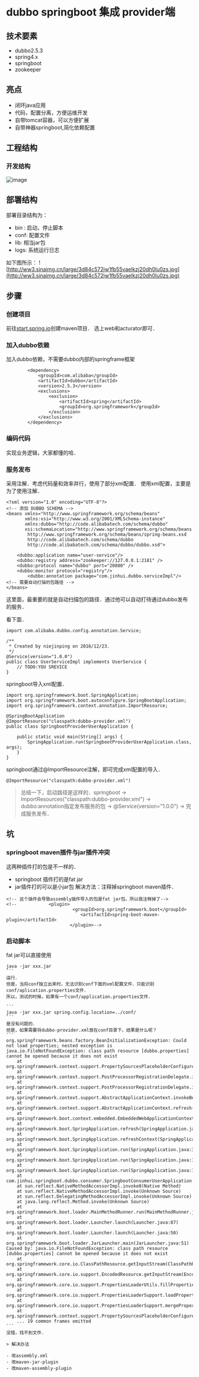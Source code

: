 # dubbo springboot 集成 provider端

## 技术要素
- dubbo2.5.3
- spring4.x
- springboot
- zookeeper

## 亮点
- 闭环java应用
- 代码，配置分离，方便运维开发
- 自带tomcat容器，可以方便扩展
- 自带神器springboot,简化依赖配置

## 工程结构
### 开发结构
![image](http://ww4.sinaimg.cn/large/3d84c572jw1fb55ryw9wej20jp0hlwjc.jpg)

## 部署结构
部署目录结构为：
- bin : 启动，停止脚本
- conf: 配置文件
- lib: 相当jar包
- logs: 系统运行日志

如下图所示：
![http://ww3.sinaimg.cn/large/3d84c572jw1fb55vaelkzj20dh0lu0zs.jpg](http://ww3.sinaimg.cn/large/3d84c572jw1fb55vaelkzj20dh0lu0zs.jpg)

## 步骤
### 创建项目
前往[start.spring.io](start.spring.io)创建maven项目．
选上web和acturator即可．

### 加入dubbo依赖
加入dubbo依赖，不需要dubbo内部的springframe框架
```
		<dependency>
			<groupId>com.alibaba</groupId>
			<artifactId>dubbo</artifactId>
			<version>2.5.3</version>
			<exclusions>
				<exclusion>
					<artifactId>spring</artifactId>
					<groupId>org.springframework</groupId>
				</exclusion>
			</exclusions>
		</dependency>
```
### 编码代码
实现业务逻辑，大家都懂的哈．

### 服务发布
采用注解．考虑代码量和效率并行，使用了部分xml配置．
使用xml配置，主要是为了使用注解．
```
<?xml version="1.0" encoding="UTF-8"?>
<!-- 添加 DUBBO SCHEMA -->
<beans xmlns="http://www.springframework.org/schema/beans"
       xmlns:xsi="http://www.w3.org/2001/XMLSchema-instance"
       xmlns:dubbo="http://code.alibabatech.com/schema/dubbo"
       xsi:schemaLocation="http://www.springframework.org/schema/beans
        http://www.springframework.org/schema/beans/spring-beans.xsd
        http://code.alibabatech.com/schema/dubbo
        http://code.alibabatech.com/schema/dubbo/dubbo.xsd">

    <dubbo:application name="user-service"/>
    <dubbo:registry address="zookeeper://127.0.0.1:2181" />
    <dubbo:protocol name="dubbo" port="20880" />
    <dubbo:monitor protocol="registry"/>
        <dubbo:annotation package="com.jinhui.dubbo.serviceImpl"/>  <!-- 需要自动打描的包路径 -->
</beans>
```
这里面，最重要的就是自动扫描包的路径．通过他可以自动打待通过dubbo发布的服务．

看下面．
```
import com.alibaba.dubbo.config.annotation.Service;

/**
 * Created by niejinping on 2016/12/23.
 */
@Service(version="1.0.0")
public class UserServiceImpl implements UserService {
    // TODO:YOU SREVICE
}
```

springboot导入xml配置．
```
import org.springframework.boot.SpringApplication;
import org.springframework.boot.autoconfigure.SpringBootApplication;
import org.springframework.context.annotation.ImportResource;

@SpringBootApplication
@ImportResource("classpath:dubbo-provider.xml")
public class SpringbootProviderUserApplication {

	public static void main(String[] args) {
		SpringApplication.run(SpringbootProviderUserApplication.class, args);
	}
}
```
springboot通过@ImportResource注解，即可完成xml配置的导入．
```
@ImportResource("classpath:dubbo-provider.xml")
```

> 总结一下，启动路径是这样的．springboot -> ImportResources("classpath:dubbo-provider.xml") -> dubbo:annotation指定发布服务的包 -> @Service(version="1.0.0") -> 完成服务发布．

## 坑
### springboot maven插件与jar插件冲突
这两种插件打的包是不一样的．
- springboot 插件打的是fat jar
- jar插件打的可以是小jar包
解决方法：注释掉springboot maven插件．
```
<!-- 这个插件会导致assembly插件导入的包是fat jar包，所以我注释掉了-->
<!--			<plugin>
                         <groupId>org.springframework.boot</groupId>
                            <artifactId>spring-boot-maven-plugin</artifactId>
                        </plugin>-->
```
### 启动脚本
fat jar可以直接使用
````
java -jar xxx.jar
```
运行．
但是，当将conf独立出来时，无法识别conf下面的xml配置文件．只能识别conf/aplication.properties文件．
所以，测试的时候，如果有一个conf/application.properties文件．

```
java -jar xxx.jar spring.config.location=../conf/
```
是没有问题的．
但是，如果需要将dubbo-provider.xml放在conf目录下，结果是什么呢？
```
org.springframework.beans.factory.BeanInitializationException: Could not load properties; nested exception is java.io.FileNotFoundException: class path resource [dubbo.properties] cannot be opened because it does not exist
	at org.springframework.context.support.PropertySourcesPlaceholderConfigurer.postProcessBeanFactory(PropertySourcesPlaceholderConfigurer.java:148)
	at org.springframework.context.support.PostProcessorRegistrationDelegate.invokeBeanFactoryPostProcessors(PostProcessorRegistrationDelegate.java:281)
	at org.springframework.context.support.PostProcessorRegistrationDelegate.invokeBeanFactoryPostProcessors(PostProcessorRegistrationDelegate.java:161)
	at org.springframework.context.support.AbstractApplicationContext.invokeBeanFactoryPostProcessors(AbstractApplicationContext.java:686)
	at org.springframework.context.support.AbstractApplicationContext.refresh(AbstractApplicationContext.java:524)
	at org.springframework.boot.context.embedded.EmbeddedWebApplicationContext.refresh(EmbeddedWebApplicationContext.java:122)
	at org.springframework.boot.SpringApplication.refresh(SpringApplication.java:761)
	at org.springframework.boot.SpringApplication.refreshContext(SpringApplication.java:371)
	at org.springframework.boot.SpringApplication.run(SpringApplication.java:315)
	at org.springframework.boot.SpringApplication.run(SpringApplication.java:1186)
	at org.springframework.boot.SpringApplication.run(SpringApplication.java:1175)
	at com.jinhui.springboot.dubbo.consumer.SpringbootConsumerUserApplication.main(SpringbootConsumerUserApplication.java:38)
	at sun.reflect.NativeMethodAccessorImpl.invoke0(Native Method)
	at sun.reflect.NativeMethodAccessorImpl.invoke(Unknown Source)
	at sun.reflect.DelegatingMethodAccessorImpl.invoke(Unknown Source)
	at java.lang.reflect.Method.invoke(Unknown Source)
	at org.springframework.boot.loader.MainMethodRunner.run(MainMethodRunner.java:48)
	at org.springframework.boot.loader.Launcher.launch(Launcher.java:87)
	at org.springframework.boot.loader.Launcher.launch(Launcher.java:50)
	at org.springframework.boot.loader.JarLauncher.main(JarLauncher.java:51)
Caused by: java.io.FileNotFoundException: class path resource [dubbo.properties] cannot be opened because it does not exist
	at org.springframework.core.io.ClassPathResource.getInputStream(ClassPathResource.java:172)
	at org.springframework.core.io.support.EncodedResource.getInputStream(EncodedResource.java:154)
	at org.springframework.core.io.support.PropertiesLoaderUtils.fillProperties(PropertiesLoaderUtils.java:98)
	at org.springframework.core.io.support.PropertiesLoaderSupport.loadProperties(PropertiesLoaderSupport.java:175)
	at org.springframework.core.io.support.PropertiesLoaderSupport.mergeProperties(PropertiesLoaderSupport.java:156)
	at org.springframework.context.support.PropertySourcesPlaceholderConfigurer.postProcessBeanFactory(PropertySourcesPlaceholderConfigurer.java:139)
	... 19 common frames omitted
```
没错，找不到文件．

> 解决办法

- 改assembly.xml
- 改maven-jar-plugin
- 改maven-assembly-plugin